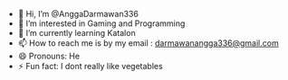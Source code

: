 - 👋 Hi, I’m @AnggaDarmawan336
- 👀 I’m interested in Gaming and Programming
- 🌱 I’m currently learning Katalon
- 📫 How to reach me is by my email : darmawanangga336@gmail.com
- 😄 Pronouns: He
- ⚡ Fun fact: I dont really like vegetables

<!---
AnggaDarmawan336/AnggaDarmawan336 is a ✨ special ✨ repository because its `README.md` (this file) appears on your GitHub profile.
You can click the Preview link to take a look at your changes.
--->
